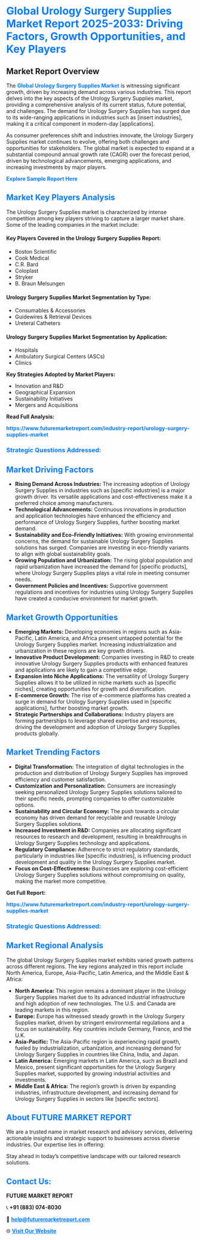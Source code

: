 <h1 style="color: #007BFF;">Global Urology Surgery Supplies Market Report 2025-2033: Driving Factors, Growth Opportunities, and Key Players</h1>

<section id="overview">
<h2>Market Report Overview</h2>
<p>The <a href="https://www.futuremarketreport.com/industry-report/urology-surgery-supplies-market" style="color: #007BFF; text-decoration: none;"><strong>Global Urology Surgery Supplies Market</strong></a> is witnessing significant growth, driven by increasing demand across various industries. This report delves into the key aspects of the Urology Surgery Supplies market, providing a comprehensive analysis of its current status, future potential, and challenges. The demand for Urology Surgery Supplies has surged due to its wide-ranging applications in industries such as [insert industries], making it a critical component in modern-day [applications].</p>
<p>As consumer preferences shift and industries innovate, the Urology Surgery Supplies market continues to evolve, offering both challenges and opportunities for stakeholders. The global market is expected to expand at a substantial compound annual growth rate (CAGR) over the forecast period, driven by technological advancements, emerging applications, and increasing investments by major players.</p>
</section>

<section id="overview">
<p><a href="https://www.futuremarketreport.com/request-sample/reportId=64170" style="color: #007BFF; text-decoration: none;"><strong>Explore Sample Report Here</strong></a></p>
</section>

<section id="key-players">
<h2 style="color: #007BFF;">Market Key Players Analysis</h2>
<p>The Urology Surgery Supplies market is characterized by intense competition among key players striving to capture a larger market share. Some of the leading companies in the market include:</p>
<h4>Key Players Covered in the Urology Surgery Supplies Report:</h4>
<ul><li>Boston Scientific</li><li>Cook Medical</li><li>C.R. Bard</li><li>Coloplast</li><li>Stryker</li><li>B. Braun Melsungen</li></ul>
<h4>Urology Surgery Supplies Market Segmentation by Type:</h4>
<ul><li>Consumables &amp; Accessories</li><li>Guidewires &amp; Retrieval Devices</li><li>Ureteral Catheters</li></ul>

<h4>Urology Surgery Supplies Market Segmentation by Application:</h4>
<ul><li>Hospitals</li><li>Ambulatory Surgical Centers (ASCs)</li><li>Clinics</li></ul>
<p><strong>Key Strategies Adopted by Market Players:</strong></p>
<ul>
<li>Innovation and R&D</li>
<li>Geographical Expansion</li>
<li>Sustainability Initiatives</li>
<li>Mergers and Acquisitions</li>
</ul>
</section>

<section>
<p><strong>Read Full Analysis: </strong></p><a href="https://www.futuremarketreport.com/industry-report/urology-surgery-supplies-market" style="color: #007BFF; text-decoration: none;"><strong>https://www.futuremarketreport.com/industry-report/urology-surgery-supplies-market</strong></a>
<h3 style="color: #007BFF;">Strategic Questions Addressed:</h3>
</section>

<section id="driving-factors">
<h2 style="color: #007BFF;">Market Driving Factors</h2>
<ul>
<li><strong>Rising Demand Across Industries:</strong> The increasing adoption of Urology Surgery Supplies in industries such as [specific industries] is a major growth driver. Its versatile applications and cost-effectiveness make it a preferred choice among manufacturers.</li>
<li><strong>Technological Advancements:</strong> Continuous innovations in production and application technologies have enhanced the efficiency and performance of Urology Surgery Supplies, further boosting market demand.</li>
<li><strong>Sustainability and Eco-Friendly Initiatives:</strong> With growing environmental concerns, the demand for sustainable Urology Surgery Supplies solutions has surged. Companies are investing in eco-friendly variants to align with global sustainability goals.</li>
<li><strong>Growing Population and Urbanization:</strong> The rising global population and rapid urbanization have increased the demand for [specific products], where Urology Surgery Supplies plays a vital role in meeting consumer needs.</li>
<li><strong>Government Policies and Incentives:</strong> Supportive government regulations and incentives for industries using Urology Surgery Supplies have created a conducive environment for market growth.</li>
</ul>
</section>

<section id="growth-opportunities">
<h2 style="color: #007BFF;">Market Growth Opportunities</h2>
<ul>
<li><strong>Emerging Markets:</strong> Developing economies in regions such as Asia-Pacific, Latin America, and Africa present untapped potential for the Urology Surgery Supplies market. Increasing industrialization and urbanization in these regions are key growth drivers.</li>
<li><strong>Innovative Product Development:</strong> Companies investing in R&D to create innovative Urology Surgery Supplies products with enhanced features and applications are likely to gain a competitive edge.</li>
<li><strong>Expansion into Niche Applications:</strong> The versatility of Urology Surgery Supplies allows it to be utilized in niche markets such as [specific niches], creating opportunities for growth and diversification.</li>
<li><strong>E-commerce Growth:</strong> The rise of e-commerce platforms has created a surge in demand for Urology Surgery Supplies used in [specific applications], further boosting market growth.</li>
<li><strong>Strategic Partnerships and Collaborations:</strong> Industry players are forming partnerships to leverage shared expertise and resources, driving the development and adoption of Urology Surgery Supplies products globally.</li>
</ul>
</section>

<section id="trending-factors">
<h2 style="color: #007BFF;">Market Trending Factors</h2>
<ul>
<li><strong>Digital Transformation:</strong> The integration of digital technologies in the production and distribution of Urology Surgery Supplies has improved efficiency and customer satisfaction.</li>
<li><strong>Customization and Personalization:</strong> Consumers are increasingly seeking personalized Urology Surgery Supplies solutions tailored to their specific needs, prompting companies to offer customizable options.</li>
<li><strong>Sustainability and Circular Economy:</strong> The push towards a circular economy has driven demand for recyclable and reusable Urology Surgery Supplies solutions.</li>
<li><strong>Increased Investment in R&D:</strong> Companies are allocating significant resources to research and development, resulting in breakthroughs in Urology Surgery Supplies technology and applications.</li>
<li><strong>Regulatory Compliance:</strong> Adherence to strict regulatory standards, particularly in industries like [specific industries], is influencing product development and quality in the Urology Surgery Supplies market.</li>
<li><strong>Focus on Cost-Effectiveness:</strong> Businesses are exploring cost-efficient Urology Surgery Supplies solutions without compromising on quality, making the market more competitive.</li>
</ul>
</section>

<section>
<p><strong>Get Full Report: </strong></p><a href="https://www.futuremarketreport.com/industry-report/urology-surgery-supplies-market" style="color: #007BFF; text-decoration: none;"><strong>https://www.futuremarketreport.com/industry-report/urology-surgery-supplies-market</strong></a>
<h3 style="color: #007BFF;">Strategic Questions Addressed:</h3>
</section>


<section id="regional-analysis">
<h2 style="color: #007BFF;">Market Regional Analysis</h2>
<p>The global Urology Surgery Supplies market exhibits varied growth patterns across different regions. The key regions analyzed in this report include North America, Europe, Asia-Pacific, Latin America, and the Middle East & Africa:</p>
<ul>
<li><strong>North America:</strong> This region remains a dominant player in the Urology Surgery Supplies market due to its advanced industrial infrastructure and high adoption of new technologies. The U.S. and Canada are leading markets in this region.</li>
<li><strong>Europe:</strong> Europe has witnessed steady growth in the Urology Surgery Supplies market, driven by stringent environmental regulations and a focus on sustainability. Key countries include Germany, France, and the U.K.</li>
<li><strong>Asia-Pacific:</strong> The Asia-Pacific region is experiencing rapid growth, fueled by industrialization, urbanization, and increasing demand for Urology Surgery Supplies in countries like China, India, and Japan.</li>
<li><strong>Latin America:</strong> Emerging markets in Latin America, such as Brazil and Mexico, present significant opportunities for the Urology Surgery Supplies market, supported by growing industrial activities and investments.</li>
<li><strong>Middle East & Africa:</strong> The region’s growth is driven by expanding industries, infrastructure development, and increasing demand for Urology Surgery Supplies in sectors like [specific sectors].</li>
</ul>
</section>

<footer>
<h2 style="color: #007BFF;">About FUTURE MARKET REPORT</h2>
<p>We are a trusted name in market research and advisory services, delivering actionable insights and strategic support to businesses across diverse industries. Our expertise lies in offering:</p>

<p>Stay ahead in today’s competitive landscape with our tailored research solutions.</p>

<h2 style="color: #007BFF;">Contact Us:</h2>
<p><strong>FUTURE MARKET REPORT</strong></p>
<p>📞 <strong>+91 (883) 074-8030</strong></p>
<p>📧 <strong><a href="mailto:help@futuremarketreport.com" style="color: #007BFF;">help@futuremarketreport.com</a></strong></p>
<p>🌐 <strong><a href="https://www.futuremarketreport.com/" style="color: #007BFF;">Visit Our Website</a></strong></p>
</footer>